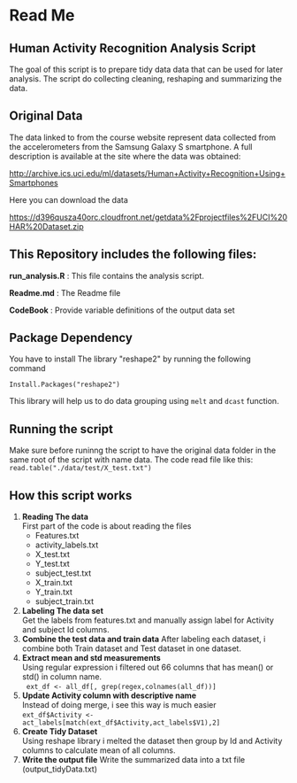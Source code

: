 # Read Me  #

## Human Activity Recognition Analysis Script ##

The goal of this script is to prepare tidy data data that can be used for later analysis. The script do collecting cleaning, reshaping and summarizing the data.

## Original Data ##

The data linked to from the course website represent data collected from the accelerometers from the Samsung Galaxy S smartphone. A full description is available at the site where the data was obtained: 

[http://archive.ics.uci.edu/ml/datasets/Human+Activity+Recognition+Using+Smartphones ](http://archive.ics.uci.edu/ml/datasets/Human+Activity+Recognition+Using+Smartphones )

Here you can download the data

[https://d396qusza40orc.cloudfront.net/getdata%2Fprojectfiles%2FUCI%20HAR%20Dataset.zip ](https://d396qusza40orc.cloudfront.net/getdata%2Fprojectfiles%2FUCI%20HAR%20Dataset.zip  )

## This Repository includes the following files: ##

**run_analysis.R** : This file contains the analysis script.

**Readme.md** : The Readme file

**CodeBook** : Provide variable definitions of the output data set

## Package Dependency ##

 You have to install The library "reshape2" by running the following command 
    
    Install.Packages("reshape2")
This library will help us to do data grouping using `melt` and `dcast` function.

## Running the script ##
Make sure before runinng the script to have the original data folder in the same root of the script with name data. The code read file like this:  
 `read.table("./data/test/X_test.txt")`  

## How this script works ##

1. **Reading The data**  
   First part of the code is about reading the files 
	- Features.txt 
	- activity_labels.txt
	- X_test.txt
	- Y_test.txt
	- subject_test.txt
	- X_train.txt
	- Y_train.txt
	- subject_train.txt  
2. **Labeling The data set**  
   Get the labels from features.txt and manually assign label for Activity and subject Id columns.  
3. **Combine the test data and train data**
 	After labeling each dataset, i combine both Train dataset and Test dataset in one dataset.     
4. **Extract mean and std measurements**  
   Using regular expression i filtered out 66 columns that has mean() or std() in column name.  
     `  ext_df <- all_df[, grep(regex,colnames(all_df))] `  
5. **Update Activity column with descriptive name**  
   Instead of doing merge, i see this way is much easier  
    `ext_df$Activity <- act_labels[match(ext_df$Activity,act_labels$V1),2]`  
6. **Create Tidy Dataset**  
   Using reshape library i melted the dataset then group by Id and Activity columns to calculate mean of all columns.  
7. **Write the output file**
   Write the summarized data into a txt file (output_tidyData.txt)